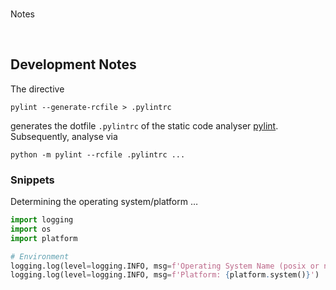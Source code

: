 <br>

Notes

<br>

## Development Notes

The directive

```shell
pylint --generate-rcfile > .pylintrc
```

generates the dotfile `.pylintrc` of the static code analyser [pylint](https://pylint.pycqa.org/en/latest/user_guide/checkers/features.html).  Subsequently, analyse via

```shell
python -m pylint --rcfile .pylintrc ...
```


### Snippets

Determining the operating system/platform $\ldots$

```python
import logging
import os
import platform

# Environment
logging.log(level=logging.INFO, msg=f'Operating System Name (posix or nt): {os.name}')
logging.log(level=logging.INFO, msg=f'Platform: {platform.system()}')
```



<br>
<br>

<br>
<br>

<br>
<br>

<br>
<br>
